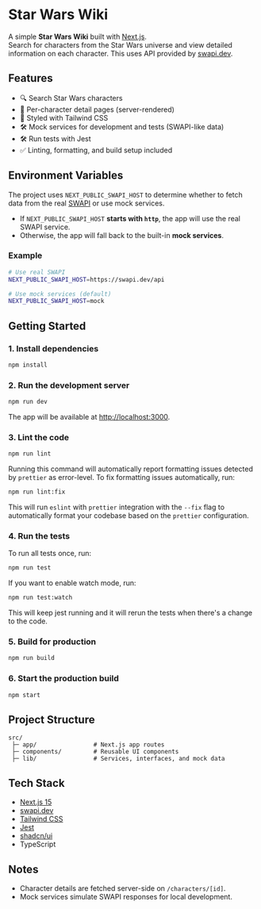 # Star Wars Wiki

A simple **Star Wars Wiki** built with [Next.js](https://nextjs.org/).  
Search for characters from the Star Wars universe and view detailed information on each character.
This uses API provided by [swapi.dev](https://swapi.dev).

## Features

- 🔍 Search Star Wars characters
- 👤 Per-character detail pages (server-rendered)
- 🎨 Styled with Tailwind CSS
- 🛠 Mock services for development and tests (SWAPI-like data)
- 🛠 Run tests with Jest
- ✅ Linting, formatting, and build setup included

## Environment Variables

The project uses `NEXT_PUBLIC_SWAPI_HOST` to determine whether to fetch data from the real [SWAPI](https://swapi.dev) or use mock services.

- If `NEXT_PUBLIC_SWAPI_HOST` **starts with `http`**, the app will use the real SWAPI service.
- Otherwise, the app will fall back to the built-in **mock services**.

### Example

```bash
# Use real SWAPI
NEXT_PUBLIC_SWAPI_HOST=https://swapi.dev/api

# Use mock services (default)
NEXT_PUBLIC_SWAPI_HOST=mock
```

## Getting Started

### 1. Install dependencies

```bash
npm install
```

### 2. Run the development server

```bash
npm run dev
```

The app will be available at [http://localhost:3000](http://localhost:3000).

### 3. Lint the code

```bash
npm run lint
```

Running this command will automatically report formatting issues detected
by `prettier` as error-level. To fix formatting issues automatically, run:

```bash
npm run lint:fix
```

This will run `eslint` with `prettier` integration with the `--fix` flag to
automatically format your codebase based on the `prettier` configuration.

### 4. Run the tests

To run all tests once, run:

```bash
npm run test
```

If you want to enable watch mode, run:

```bash
npm run test:watch
```

This will keep jest running and it will rerun the tests when
there's a change to the code.

### 5. Build for production

```bash
npm run build
```

### 6. Start the production build

```bash
npm start
```

## Project Structure

```
src/
 ├─ app/                # Next.js app routes
 ├─ components/         # Reusable UI components
 ├─ lib/                # Services, interfaces, and mock data
```

## Tech Stack

- [Next.js 15](https://nextjs.org)
- [swapi.dev](https://swapi.dev)
- [Tailwind CSS](https://tailwindcss.com/)
- [Jest](https://jestjs.io/)
- [shadcn/ui](https://ui.shadcn.com/)
- TypeScript

## Notes

- Character details are fetched server-side on `/characters/[id]`.
- Mock services simulate SWAPI responses for local development.
